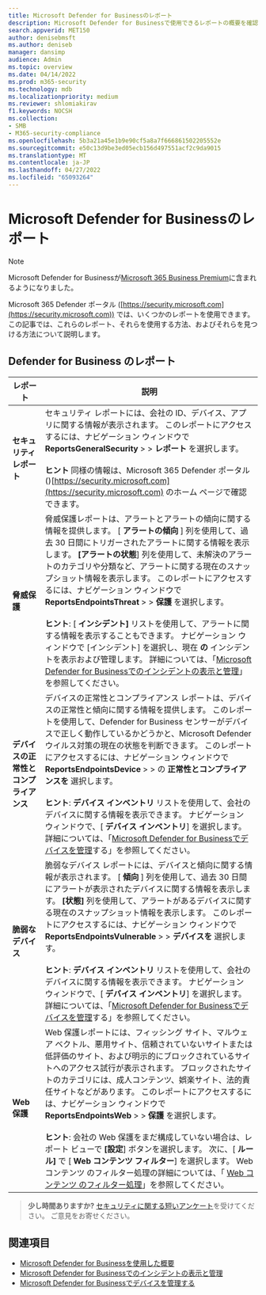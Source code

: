 ```yaml
---
title: Microsoft Defender for Businessのレポート
description: Microsoft Defender for Businessで使用できるレポートの概要を確認する
search.appverid: MET150
author: denisebmsft
ms.author: deniseb
manager: dansimp
audience: Admin
ms.topic: overview
ms.date: 04/14/2022
ms.prod: m365-security
ms.technology: mdb
ms.localizationpriority: medium
ms.reviewer: shlomiakirav
f1.keywords: NOCSH
ms.collection:
- SMB
- M365-security-compliance
ms.openlocfilehash: 5b3a21a45e1b9e90cf5a8a7f666861502205552e
ms.sourcegitcommit: e50c13d9be3ed05ecb156d497551acf2c9da9015
ms.translationtype: MT
ms.contentlocale: ja-JP
ms.lasthandoff: 04/27/2022
ms.locfileid: "65093264"
---
```

# <a name="reports-in-microsoft-defender-for-business"></a>Microsoft Defender for Businessのレポート

> [!NOTE]
> Microsoft Defender for Businessが[Microsoft 365 Business Premium](../../business-premium/index.md)に含まれるようになりました。 

Microsoft 365 Defender ポータル ([https://security.microsoft.com](https://security.microsoft.com)) では、いくつかのレポートを使用できます。 この記事では、これらのレポート、それらを使用する方法、およびそれらを見つける方法について説明します。

## <a name="reports-in-defender-for-business"></a>Defender for Business のレポート

|レポート  |説明  |
|---------|---------|
| **セキュリティ レポート**  | セキュリティ レポートには、会社の ID、デバイス、アプリに関する情報が表示されます。 このレポートにアクセスするには、ナビゲーション ウィンドウで **ReportsGeneralSecurity** >  >  **レポート** を選択します。 <br/><br/>**ヒント** 同様の情報は、Microsoft 365 Defender ポータル ()[https://security.microsoft.com](https://security.microsoft.com) のホーム ページで確認できます。 |
| **脅威保護**  | 脅威保護レポートは、アラートとアラートの傾向に関する情報を提供します。 [ **アラートの傾向** ] 列を使用して、過去 30 日間にトリガーされたアラートに関する情報を表示します。 **[アラートの状態**] 列を使用して、未解決のアラートのカテゴリや分類など、アラートに関する現在のスナップショット情報を表示します。 このレポートにアクセスするには、ナビゲーション ウィンドウで **ReportsEndpointsThreat** >  >  **保護** を選択します。 <br/><br/>**ヒント**: [ **インシデント]** リストを使用して、アラートに関する情報を表示することもできます。 ナビゲーション ウィンドウで [インシデント] を選択し、現在 **の** インシデントを表示および管理します。 詳細については、「[Microsoft Defender for Businessでのインシデントの表示と管理](mdb-view-manage-incidents.md)」を参照してください。 |
| **デバイスの正常性とコンプライアンス** | デバイスの正常性とコンプライアンス レポートは、デバイスの正常性と傾向に関する情報を提供します。 このレポートを使用して、Defender for Business センサーがデバイスで正しく動作しているかどうかと、Microsoft Defender ウイルス対策の現在の状態を判断できます。 このレポートにアクセスするには、ナビゲーション ウィンドウで **ReportsEndpointsDevice** >  >  の **正常性とコンプライアンスを** 選択します。 <br/><br/>**ヒント**: **デバイス インベントリ** リストを使用して、会社のデバイスに関する情報を表示できます。 ナビゲーション ウィンドウで、[ **デバイス インベントリ**] を選択します。 詳細については、「[Microsoft Defender for Businessでデバイスを管理](mdb-manage-devices.md)する」を参照してください。 |
| **脆弱なデバイス** | 脆弱なデバイス レポートには、デバイスと傾向に関する情報が表示されます。 [ **傾向** ] 列を使用して、過去 30 日間にアラートが表示されたデバイスに関する情報を表示します。 **[状態]** 列を使用して、アラートがあるデバイスに関する現在のスナップショット情報を表示します。 このレポートにアクセスするには、ナビゲーション ウィンドウで **ReportsEndpointsVulnerable** >  >  **デバイスを** 選択します。<br/><br/>**ヒント**: **デバイス インベントリ** リストを使用して、会社のデバイスに関する情報を表示できます。 ナビゲーション ウィンドウで、[ **デバイス インベントリ**] を選択します。 詳細については、「[Microsoft Defender for Businessでデバイスを管理](mdb-manage-devices.md)する」を参照してください。 |
| **Web 保護** | Web 保護レポートには、フィッシング サイト、マルウェア ベクトル、悪用サイト、信頼されていないサイトまたは低評価のサイト、および明示的にブロックされているサイトへのアクセス試行が表示されます。 ブロックされたサイトのカテゴリには、成人コンテンツ、娯楽サイト、法的責任サイトなどがあります。 このレポートにアクセスするには、ナビゲーション ウィンドウで **ReportsEndpointsWeb** >  >  **保護** を選択します。<br/><br/>**ヒント**: 会社の Web 保護をまだ構成していない場合は、レポート ビューで **[設定**] ボタンを選択します。 次に、[ **ルール]** で [ **Web コンテンツ フィルター**] を選択します。 Web コンテンツ のフィルター処理の詳細については、「 [Web コンテンツ のフィルター処理](../defender-endpoint/web-content-filtering.md)」を参照してください。 |

>
> **少し時間ありますか?**
> <a href="https://microsoft.qualtrics.com/jfe/form/SV_0JPjTPHGEWTQr4y" target="_blank">セキュリティに関する短いアンケート</a>を受けてください。 ご意見をお寄せください。
>

## <a name="see-also"></a>関連項目

- [Microsoft Defender for Businessを使用した概要](mdb-get-started.md)
- [Microsoft Defender for Businessでのインシデントの表示と管理](mdb-view-manage-incidents.md)
- [Microsoft Defender for Businessでデバイスを管理する](mdb-manage-devices.md)
